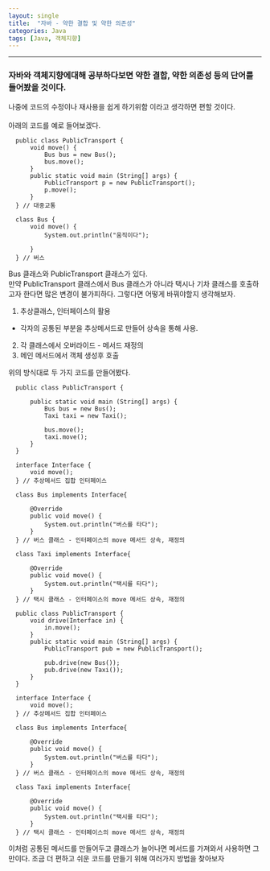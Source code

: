 ```yaml
---
layout: single
title:  "자바 - 약한 결합 및 약한 의존성"
categories: Java
tags: [Java, 객체지향]
---
```


***

### 자바와 객체지향에대해 공부하다보면 약한 결합, 약한 의존성 등의 단어를 들어봤을 것이다.<br>
나중에 코드의 수정이나 재사용을 쉽게 하기위함 이라고 생각하면 편할 것이다.<br>
<br>
아래의 코드를 예로 들어보겠다.
```
  public class PublicTransport {
      void move() {
          Bus bus = new Bus();
          bus.move();
      }
      public static void main (String[] args) {
          PublicTransport p = new PublicTransport();
          p.move();
      }
  } // 대중교통

  class Bus {
      void move() {
          System.out.println("움직이다");

      }
  } // 버스
```

Bus 클래스와 PublicTransport 클래스가 있다. <br>
만약 PublicTransport 클래스에서 Bus 클래스가 아니라 택시나 기차 클래스를 호출하고자 한다면 많은 변경이 불가피하다. 그렇다면 어떻게 바꿔야할지 생각해보자.<br>

1. 추상클래스, 인터페이스의 활용
  - 각자의 공통된 부분을 추상메서드로 만들어 상속을 통해 사용.
2. 각 클래스에서 오버라이드 - 메서드 재정의
3. 메인 메서드에서 객체 생성후 호출

위의 방식대로 두 가지 코드를 만들어봤다.
```
  public class PublicTransport {

      public static void main (String[] args) {
          Bus bus = new Bus();
          Taxi taxi = new Taxi();

          bus.move();
          taxi.move();
      }
  }

  interface Interface {
      void move();
  } // 추상메서드 집합 인터페이스

  class Bus implements Interface{

      @Override
      public void move() {
          System.out.println("버스를 타다");
      }
  } // 버스 클래스 - 인터페이스의 move 메서드 상속, 재정의

  class Taxi implements Interface{

      @Override
      public void move() {
          System.out.println("택시를 타다");
      }
  } // 택시 클래스 - 인터페이스의 move 메서드 상속, 재정의
```

```
  public class PublicTransport {
      void drive(Interface in) {
          in.move();
      }
      public static void main (String[] args) {
          PublicTransport pub = new PublicTransport();

          pub.drive(new Bus());
          pub.drive(new Taxi());
      }
  }

  interface Interface {
      void move();
  } // 추상메서드 집합 인터페이스

  class Bus implements Interface{

      @Override
      public void move() {
          System.out.println("버스를 타다");
      }
  } // 버스 클래스 - 인터페이스의 move 메서드 상속, 재정의

  class Taxi implements Interface{

      @Override
      public void move() {
          System.out.println("택시를 타다");
      }
  } // 택시 클래스 - 인터페이스의 move 메서드 상속, 재정의
```

이처럼 공통된 메서드를 만들어두고 클래스가 늘어나면 메서드를 가져와서 사용하면 그만이다.
조금 더 편하고 쉬운 코드를 만들기 위해 여러가지 방법을 찾아보자

